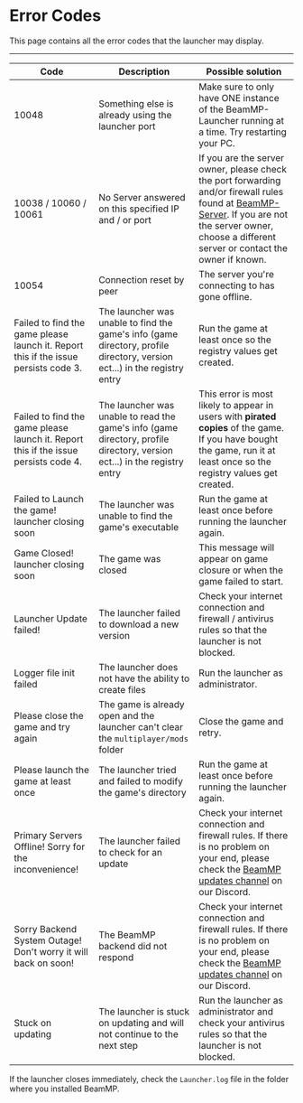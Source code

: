 # Error Codes

This page contains all the error codes that the launcher may display.

---

| Code                                                                                | Description                                                                                                               | Possible solution                                                                                                                                                                                                      |
|-------------------------------------------------------------------------------------|---------------------------------------------------------------------------------------------------------------------------|------------------------------------------------------------------------------------------------------------------------------------------------------------------------------------------------------------------------|
| 10048                                                                               | Something else is already using the launcher port                                                                         | Make sure to only have ONE instance of the BeamMP-Launcher running at a time. Try restarting your PC.
| 10038 / 10060 / 10061                                                               | No Server answered on this specified IP and / or port                                                                     | If you are the server owner, please check the port forwarding and/or firewall rules found at [BeamMP-Server](https://docs.beammp.com/server/create-a-server). If you are not the server owner, choose a different server or contact the owner if known.
| 10054                                                                               | Connection reset by peer                                                                                                  | The server you're connecting to has gone offline.                                                                                                                                                                      |
| Failed to find the game please launch it. Report this if the issue persists code 3. | The launcher was unable to find the game's info (game directory, profile directory, version ect...) in the registry entry | Run the game at least once so the registry values get created.                                                                                                                                                         |
| Failed to find the game please launch it. Report this if the issue persists code 4. | The launcher was unable to read the game's info (game directory, profile directory, version ect...) in the registry entry | This error is most likely to appear in users with **pirated copies** of the game. If you have bought the game, run it at least once so the registry values get created.                                                |
| Failed to Launch the game! launcher closing soon                                    | The launcher was unable to find the game's executable                                                                     | Run the game at least once before running the launcher again.                                                                                                                                                          |
| Game Closed! launcher closing soon                                                  | The game was closed                                                                                                       | This message will appear on game closure or when the game failed to start.                                                                                                                                             |
| Launcher Update failed!                                                             | The launcher failed to download a new version                                                                             | Check your internet connection and firewall / antivirus rules so that the launcher is not blocked.                                                                                                                     |
| Logger file init failed                                                             | The launcher does not have the ability to create files                                                                    | Run the launcher as administrator.                                                                                                                                                                                     |
| Please close the game and try again                                                 | The game is already open and the launcher can't clear the `multiplayer/mods` folder                                       | Close the game and retry.                                                                                                                                                                                              |
| Please launch the game at least once                                                | The launcher tried and failed to modify the game's directory                                                              | Run the game at least once before running the launcher again.                                                                                                                                                          |
| Primary Servers Offline! Sorry for the inconvenience!                               | The launcher failed to check for an update                                                                                | Check your internet connection and firewall rules. If there is no problem on your end, please check the [BeamMP updates channel](<https://discord.com/channels/601558901657305098/697596153943949352>) on our Discord. |
| Sorry Backend System Outage! Don't worry it will back on soon!                      | The BeamMP backend did not respond                                                                                        | Check your internet connection and firewall rules. If there is no problem on your end, please check the [BeamMP updates channel](<https://discord.com/channels/601558901657305098/697596153943949352>) on our Discord. |
| Stuck on updating                                                                   | The launcher is stuck on updating and will not continue to the next step                                                  | Run the launcher as administrator and check your antivirus rules so that the launcher is not blocked.                                                                                                                  |

If the launcher closes immediately, check the `Launcher.log` file in the folder where you installed BeamMP.
